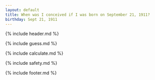 ```yaml
---
layout: default
title: When was I conceived if I was born on September 21, 1911?
birthday: Sept 21, 1911
---
```


{% include header.md %}

{% include guess.md %}

{% include calculate.md %}

{% include safety.md %}

{% include footer.md %}



